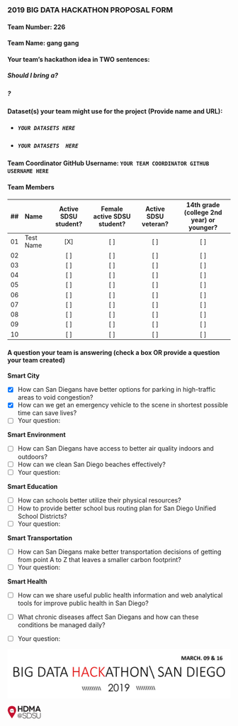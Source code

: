 ### 2019 BIG DATA HACKATHON PROPOSAL FORM

#### Team Number: 226

#### Team Name: gang gang
  
#### Your team’s hackathon idea in TWO sentences:
##### Should I bring a?
##### ?
  
#### Dataset(s) your team might use for the project (Provide name and URL):
- ##### `YOUR DATASETS HERE`
- ##### `YOUR DATASETS  HERE`

#### Team Coordinator GitHub Username: `YOUR TEAM COORDINATOR GITHUB USERNAME HERE`

#### Team Members
| ## | Name | Active SDSU student? | Female active SDSU student? | Active SDSU veteran? | 14th grade (college 2nd year) or younger? |
| -- | :---      | :---: | :---: | :---: | :---: |
| 01 | Test Name | [X]   | [ ]   | [ ]   | [ ]   |
| 02 |           | [ ]   | [ ]   | [ ]   | [ ]   |
| 03 |           | [ ]   | [ ]   | [ ]   | [ ]   |
| 04 |           | [ ]   | [ ]   | [ ]   | [ ]   |
| 05 |           | [ ]   | [ ]   | [ ]   | [ ]   |
| 06 |           | [ ]   | [ ]   | [ ]   | [ ]   |
| 07 |           | [ ]   | [ ]   | [ ]   | [ ]   |
| 08 |           | [ ]   | [ ]   | [ ]   | [ ]   |
| 09 |           | [ ]   | [ ]   | [ ]   | [ ]   |
| 10 |           | [ ]   | [ ]   | [ ]   | [ ]   |
  
#### A question your team is answering (check a box OR provide a question your team created)

**Smart City**
- [x] How can San Diegans have better options for parking in high-traffic areas to void congestion?
- [x] How can we get an emergency vehicle to the scene in shortest possible time can save lives?
- [ ] Your question:

**Smart Environment**
- [ ] How can San Diegans have access to better air quality indoors and outdoors?
- [ ] How can we clean San Diego beaches effectively?
- [ ] Your question:

**Smart Education**
- [ ] How can schools better utilize their physical resources?
- [ ] How to provide better school bus routing plan for San Diego Unified School Districts?
- [ ] Your question:

**Smart Transportation**
- [ ] How can San Diegans make better transportation decisions of getting from point A to Z that leaves a smaller carbon footprint?
- [ ] Your question:

**Smart Health**
- [ ] How can we share useful public health information and web analytical tools for improve public health in San Diego?
- [ ] What chronic diseases affect San Diegans and how can these conditions be managed daily?
- [ ] Your question:


![bigdatahackathon4sd](https://github.com/BigDataForSanDiego/00-Proposal-Templates/blob/master/img/big_data_2019.jpg "Big Data Hackathon for San Diego 2019")  

<img height="15%" width="15%" alt="hdma" src="https://github.com/BigDataForSanDiego/00-Proposal-Templates/blob/master/img/hdma2.png"> 
